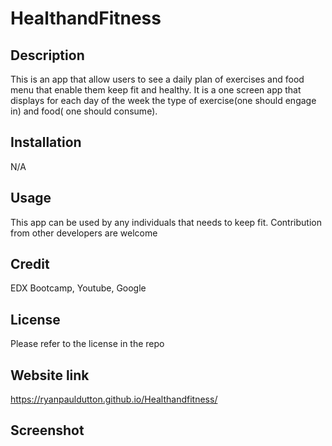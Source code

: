 # HealthandFitness

## Description
This is an app that allow users to see a daily plan of exercises and food menu that enable them keep fit and healthy. It is a one screen app that displays for each day of the week the type of exercise(one should engage in) and food( one should consume).

## Installation
N/A

## Usage
This app can be used by any individuals that needs to keep fit. Contribution from other developers are welcome

## Credit
EDX Bootcamp, Youtube, Google

## License
Please refer to the license in the repo

## Website link

https://ryanpauldutton.github.io/Healthandfitness/


## Screenshot
